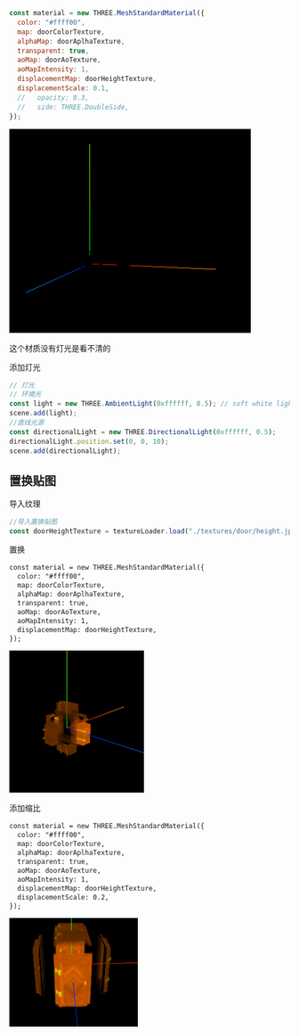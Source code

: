 ```js
const material = new THREE.MeshStandardMaterial({
  color: "#ffff00",
  map: doorColorTexture,
  alphaMap: doorAplhaTexture,
  transparent: true,
  aoMap: doorAoTexture,
  aoMapIntensity: 1,
  displacementMap: doorHeightTexture,
  displacementScale: 0.1,
  //   opacity: 0.3,
  //   side: THREE.DoubleSide,
});
```

![image-20221010093801081](images/image-20221010093801081.png)

这个材质没有灯光是看不清的



添加灯光

```js
// 灯光
// 环境光
const light = new THREE.AmbientLight(0xffffff, 0.5); // soft white light
scene.add(light);
//直线光源
const directionalLight = new THREE.DirectionalLight(0xffffff, 0.5);
directionalLight.position.set(0, 0, 10);
scene.add(directionalLight);
```



## 置换贴图

导入纹理

```js
//导入置换贴图
const doorHeightTexture = textureLoader.load("./textures/door/height.jpg");
```



置换

```
const material = new THREE.MeshStandardMaterial({
  color: "#ffff00",
  map: doorColorTexture,
  alphaMap: doorAplhaTexture,
  transparent: true,
  aoMap: doorAoTexture,
  aoMapIntensity: 1,
  displacementMap: doorHeightTexture,
});
```

![image-20221010095732674](images/image-20221010095732674.png)

添加缩比

```
const material = new THREE.MeshStandardMaterial({
  color: "#ffff00",
  map: doorColorTexture,
  alphaMap: doorAplhaTexture,
  transparent: true,
  aoMap: doorAoTexture,
  aoMapIntensity: 1,
  displacementMap: doorHeightTexture,
  displacementScale: 0.2,
});
```

![image-20221010095904957](images/image-20221010095904957.png)